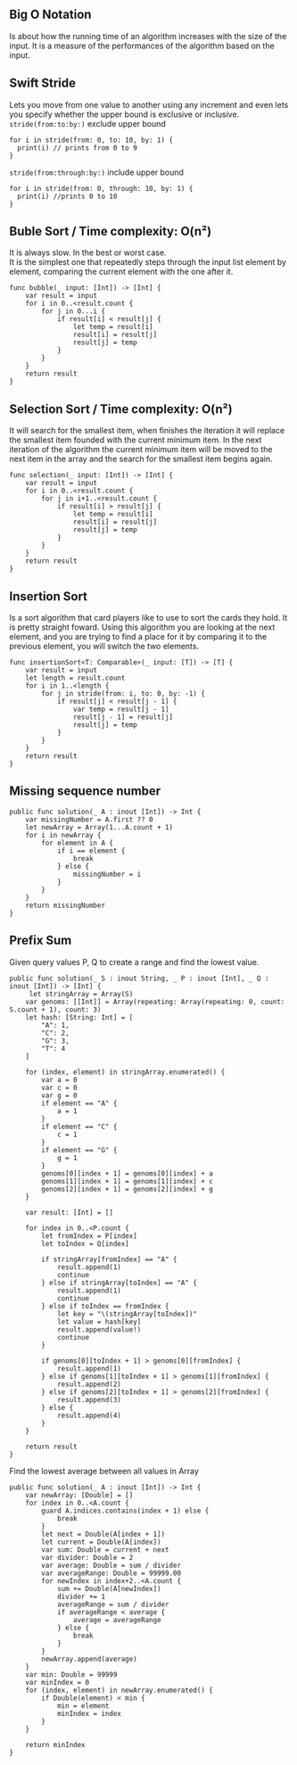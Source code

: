 ## Big O Notation
Is about how the running time of an algorithm increases with the size of the input.
It is a measure of the performances of the algorithm based on the input.

## Swift Stride
Lets you move from one value to another using any increment and even lets you specify whether the upper bound is exclusive or inclusive. <br>
`stride(from:to:by:)` exclude upper bound
```
for i in stride(from: 0, to: 10, by: 1) {
  print(i) // prints from 0 to 9
}
```
`stride(from:through:by:)`  include upper bound
```
for i in stride(from: 0, through: 10, by: 1) {
  print(i) //prints 0 to 10
}
```


## Buble Sort  / Time complexity: O(n²)
It is always slow. In the best or worst case. <br>
It is the simplest one that repeatedly steps through the input list element by element, comparing the current element with the one after it.
```
func bubble(_ input: [Int]) -> [Int] {
    var result = input
    for i in 0..<result.count {
        for j in 0...i {
            if result[i] < result[j] {
                let temp = result[i]
                result[i] = result[j]
                result[j] = temp
            }
        }
    }
    return result
}
```

## Selection Sort / Time complexity: O(n²)
It will search for the smallest item, when finishes the iteration it will replace the smallest item founded with the current minimum item. In the next iteration of the algorithm the current minimum item will be moved to the next item in the array and the search for the smallest item begins again.
```
func selection(_ input: [Int]) -> [Int] {
    var result = input
    for i in 0..<result.count {
        for j in i+1..<result.count {
            if result[i] > result[j] {
                let temp = result[i]
                result[i] = result[j]
                result[j] = temp
            }
        }
    }
    return result
}
```

## Insertion Sort
Is a sort algorithm that card players like to use to sort the cards they hold. It is pretty straight foward.
Using this algorithm you are looking at the next element, and you are trying to find a place for it by comparing it to the previous element, you will switch the two elements.
```
func insertionSort<T: Comparable>(_ input: [T]) -> [T] {
    var result = input
    let length = result.count
    for i in 1..<length {
        for j in stride(from: i, to: 0, by: -1) {
            if result[j] < result[j - 1] {
                var temp = result[j - 1]
                result[j - 1] = result[j]
                result[j] = temp
            }
        }
    }
    return result
}
```
## Missing sequence number
```
public func solution(_ A : inout [Int]) -> Int {
    var missingNumber = A.first ?? 0
    let newArray = Array(1...A.count + 1)
    for i in newArray {
        for element in A {
            if i == element {
                break
            } else {
                missingNumber = i
            }
        }
    }
    return missingNumber
}

```

## Prefix Sum
Given query values P, Q to create a range and find the lowest value.
```
public func solution(_ S : inout String, _ P : inout [Int], _ Q : inout [Int]) -> [Int] {
     let stringArray = Array(S)
    var genoms: [[Int]] = Array(repeating: Array(repeating: 0, count: S.count + 1), count: 3)
    let hash: [String: Int] = [
        "A": 1,
        "C": 2,
        "G": 3,
        "T": 4
    ]

    for (index, element) in stringArray.enumerated() {
        var a = 0
        var c = 0
        var g = 0
        if element == "A" {
            a = 1
        }
        if element == "C" {
            c = 1
        }
        if element == "G" {
            g = 1
        }
        genoms[0][index + 1] = genoms[0][index] + a
        genoms[1][index + 1] = genoms[1][index] + c
        genoms[2][index + 1] = genoms[2][index] + g
    }
         
    var result: [Int] = []

    for index in 0..<P.count {
        let fromIndex = P[index]
        let toIndex = Q[index]

        if stringArray[fromIndex] == "A" {
            result.append(1)
            continue
        } else if stringArray[toIndex] == "A" {
            result.append(1)
            continue
        } else if toIndex == fromIndex {
            let key = "\(stringArray[toIndex])"
            let value = hash[key]
            result.append(value!)
            continue
        }

        if genoms[0][toIndex + 1] > genoms[0][fromIndex] {
            result.append(1)
        } else if genoms[1][toIndex + 1] > genoms[1][fromIndex] {
            result.append(2)
        } else if genoms[2][toIndex + 1] > genoms[2][fromIndex] {
            result.append(3)
        } else {
            result.append(4)
        }
    }

    return result
}
```

Find the lowest average between all values in Array
```
public func solution(_ A : inout [Int]) -> Int {
    var newArray: [Double] = []
    for index in 0..<A.count {
        guard A.indices.contains(index + 1) else {
            break
        }
        let next = Double(A[index + 1])
        let current = Double(A[index])
        var sum: Double = current + next
        var divider: Double = 2
        var average: Double = sum / divider
        var averageRange: Double = 99999.00
        for newIndex in index+2..<A.count {
            sum += Double(A[newIndex])
            divider += 1
            averageRange = sum / divider
            if averageRange < average {
                average = averageRange
            } else {
                break
            }
        }
        newArray.append(average)
    }
    var min: Double = 99999
    var minIndex = 0
    for (index, element) in newArray.enumerated() {
        if Double(element) < min {
            min = element
            minIndex = index
        }
    }
    
    return minIndex
}
```
